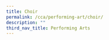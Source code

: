 ```yaml
---
title: Choir
permalink: /cca/performing-art/choir/
description: ""
third_nav_title: Performing Arts
---
```

